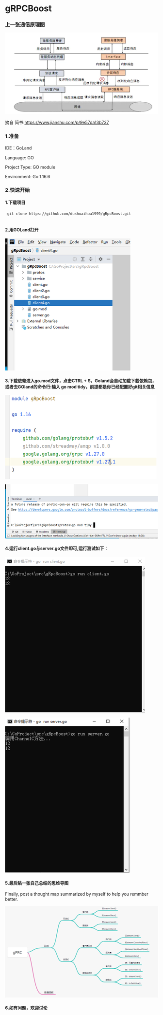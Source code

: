 # gRPCBoost

### 上一张通信原理图

![image-20210805145339323](https://github.com/dushuaihua1999/gRpcBoost/blob/master/image-20210805145339323.png)

摘自 简书:https://www.jianshu.com/p/9e57da13b737

### 1.准备

IDE：GoLand

Language: GO

Project Type: GO module

Environment: Go 1.16.6

### 2.快速开始

#### 1.下载项目

```
 git clone https://github.com/dushuaihua1999/gRpcBoost.git
   
```

#### 2.用GOLand打开

![image-20210805150040086](https://github.com/dushuaihua1999/gRpcBoost/blob/master/image-20210805150040086.png)

#### 3.下载依赖进入go.mod文件，点击CTRL + S，Goland会自动加载下载依赖包，或者去GOland的命令行:输入  go mod tidy，前提都是你已经配置好git相关信息

![image-20210805150232055](https://github.com/dushuaihua1999/gRpcBoost/blob/master/image-20210805150232055.png)

![image-20210805150304929](https://github.com/dushuaihua1999/gRpcBoost/blob/master/image-20210805150304929.png)

#### 4.运行client.go与server.go文件即可,运行测试如下：

![image-20210805150605700](https://github.com/dushuaihua1999/gRpcBoost/blob/master/image-20210805150605700.png)



![image-20210805150633925](https://github.com/dushuaihua1999/gRpcBoost/blob/master/image-20210805150633925.png)

#### 5.最后贴一张自己总结的思维导图

Finally, post a thought map summarized by myself to help you remmber better.

![image-20210805150855980](https://github.com/dushuaihua1999/gRpcBoost/blob/master/image-20210805150855980.png)

#### 6.如有问题，欢迎讨论
